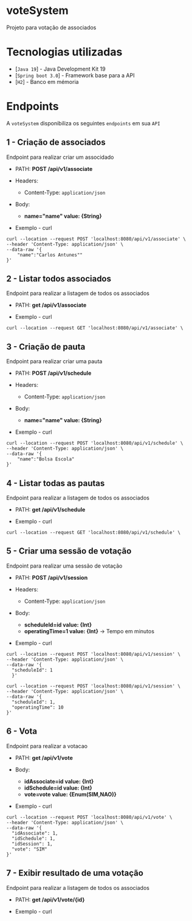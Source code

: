 # voteSystem

Projeto para votação de associados

# Tecnologias utilizadas

- [`Java 19`] - Java Development Kit 19
- [`Spring boot 3.0`] - Framework base para a API
- [`H2`] - Banco em mémoria

# Endpoints

A `voteSystem` disponibiliza os seguintes `endpoints` em sua `API`

## 1 - Criação de associados

Endpoint para realizar criar um associdado

- PATH: **POST /api/v1/associate**
- Headers:
    - Content-Type: `application/json`
- Body:
  - **name="name" value: {String}**

- Exemplo - curl

```
curl --location --request POST 'localhost:8080/api/v1/associate' \
--header 'Content-Type: application/json' \
--data-raw '{
    "name":"Carlos Antunes""
}'
```

## 2 - Listar todos associados

Endpoint para realizar a listagem de todos os associados

- PATH: **get /api/v1/associate**


- Exemplo - curl
```
curl --location --request GET 'localhost:8080/api/v1/associate' \
```

## 3 - Criação de pauta

Endpoint para realizar criar uma pauta

- PATH: **POST /api/v1/schedule**
- Headers:
    - Content-Type: `application/json`
- Body:
  - **name="name" value: {String}**

- Exemplo - curl

```
curl --location --request POST 'localhost:8080/api/v1/schedule' \
--header 'Content-Type: application/json' \
--data-raw '{
    "name":"Bolsa Escola"
}'
```

## 4 - Listar todas as pautas

Endpoint para realizar a listagem de todos os associados

- PATH: **get /api/v1/schedule**


- Exemplo - curl
```
curl --location --request GET 'localhost:8080/api/v1/schedule' \
```

## 5 - Criar uma sessão de votação

Endpoint para realizar uma sessão de votação

- PATH: **POST /api/v1/session**
- Headers:
    - Content-Type: `application/json`
- Body:
  - **scheduleId=id value: {Int}**
  - **operatingTime=1 value: {Int}** -> Tempo em minutos

- Exemplo - curl

```
curl --location --request POST 'localhost:8080/api/v1/session' \
--header 'Content-Type: application/json' \
--data-raw '{
  "scheduleId": 1
  }'
```
```
curl --location --request POST 'localhost:8080/api/v1/session' \
--header 'Content-Type: application/json' \
--data-raw '{
  "scheduleId": 1,
  "operatingTime": 10 
}'
```

## 6 - Vota

Endpoint para realizar a votacao

- PATH: **get /api/v1/vote**
- Body:
  - **idAssociate=id value: {Int}**
  - **idSchedule=id value: {Int}** 
   - **vote=vote value: {Enum(SIM,NAO)}** 

- Exemplo - curl
```
curl --location --request POST 'localhost:8080/api/v1/vote' \
--header 'Content-Type: application/json' \
--data-raw '{
  "idAssociate": 1,
  "idSchedule": 1,
  "idSession": 1,
  "vote": "SIM"
}'
```


## 7 - Exibir resultado de uma votação

Endpoint para realizar a listagem de todos os associados

- PATH: **get /api/v1/vote/{id}**


- Exemplo - curl

